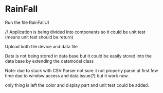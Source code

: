 # RainFall

Run the file RainFallUI

// Application is being divided into components so it could be unit test (means unit test should be return)

Upload both file device and data file

Data is not being stored in data base but it could be easily stored into the data base by extending the datamodel class

Note:
due to stuck with CSV Parser not sure it not properly parse at first few time due to window access and data issue(?) 
but it work now.

only thing is left the color and display part 
and unit test could be added.
